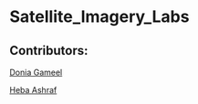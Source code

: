 # Satellite_Imagery_Labs

## Contributors:
[Donia Gameel](https://github.com/DoniaGameel)

[Heba Ashraf](https://github.com/hebaashraf21)
